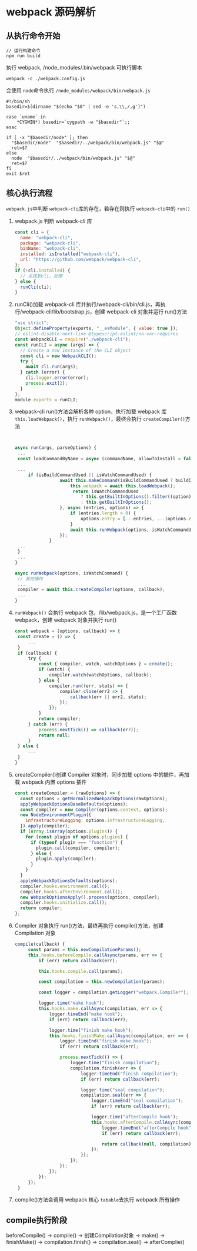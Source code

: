 # webpack 源码解析

## 从执行命令开始

```
// 运行构建命令
npm run build
```

执行 webpack, /node_modules/.bin/webpack 可执行脚本

`webpack -c ./webpack.config.js`

会使用 `node`命令执行 `/node_modules/webpack/bin/webpack.js`

```
#!/bin/sh
basedir=$(dirname "$(echo "$0" | sed -e 's,\\,/,g')")

case `uname` in
    *CYGWIN*) basedir=`cygpath -w "$basedir"`;;
esac

if [ -x "$basedir/node" ]; then
  "$basedir/node"  "$basedir/../webpack/bin/webpack.js" "$@"
  ret=$?
else
  node  "$basedir/../webpack/bin/webpack.js" "$@"
  ret=$?
fi
exit $ret

```

## 核心执行流程

`webpack.js`中判断 `webpack-cli`库的存在，若存在则执行 `webpack-cli`中的 `run()`

1. webpack.js 判断 webpack-cli 库

   ```js
   const cli = {
     name: "webpack-cli",
     package: "webpack-cli",
     binName: "webpack-cli",
     installed: isInstalled("webpack-cli"),
     url: "https://github.com/webpack/webpack-cli",
   };
   if (!cli.installed) {
     // 未找到cli，处理
   } else {
     runCli(cli);
   }
   ```
2. runCli()加载 webpack-cli 库并执行/webpack-cli/bin/cli.js，再执行/webpack-cli/lib/bootstrap.js，创建 webpack-cli 对象并运行 run()方法

   ```js
   "use strict";
   Object.defineProperty(exports, "__esModule", { value: true });
   // eslint-disable-next-line @typescript-eslint/no-var-requires
   const WebpackCLI = require("./webpack-cli");
   const runCLI = async (args) => {
     // Create a new instance of the CLI object
     const cli = new WebpackCLI();
     try {
       await cli.run(args);
     } catch (error) {
       cli.logger.error(error);
       process.exit(2);
     }
   };
   module.exports = runCLI;
   ```
3. webpack-cli run()方法会解析各种 option，执行加载 webpack 库 `this.loadWebpack()`，执行 `runWebpack()`，最终会执行 `createCompiler()`方法

   ```js


   async run(args, parseOptions) {
   	...
   	const loadCommandByName = async (commandName, allowToInstall = false) => {

   	...
   		if (isBuildCommandUsed || isWatchCommandUsed) {
                   	await this.makeCommand(isBuildCommandUsed ? buildCommandOptions : watchCommandOptions, async () => {
                       	this.webpack = await this.loadWebpack();
                      	 return isWatchCommandUsed
                           	? this.getBuiltInOptions().filter((option) => option.name !== "watch")
                           	: this.getBuiltInOptions();
                   	}, async (entries, options) => {
                       	if (entries.length > 0) {
                           	options.entry = [...entries, ...(options.entry || [])];
                       	}
                       	await this.runWebpack(options, isWatchCommandUsed);
                   	});
               	}
   	...
   	}
   	...
   }

   async runWebpack(options, isWatchCommand) {
   	// 其他操作
   	...
   	compiler = await this.createCompiler(options, callback);
   	...
   }
   ```
4. `runWebpack()` 会执行 webpack 包，/lib/webpack.js，是一个工厂函数 webpack，创建 webpack 对象并执行 run()

   ```js
   const webpack = (options, callback) => {
   	const create = () => {
   		...
   	}
   	if (callback) {
   		try {
   			const { compiler, watch, watchOptions } = create();
   			if (watch) {
   				compiler.watch(watchOptions, callback);
   			} else {
   				compiler.run((err, stats) => {
   					compiler.close(err2 => {
   						callback(err || err2, stats);
   					});
   				});
   			}
   			return compiler;
   		} catch (err) {
   			process.nextTick(() => callback(err));
   			return null;
   		}
   	} else {
   		...
   	}
   }
   ```
5. createCompiler()创建 Compiler 对象时，同步加载 options 中的插件，再加载 webpack 内置 options 插件

   ```js
   const createCompiler = (rawOptions) => {
     const options = getNormalizedWebpackOptions(rawOptions);
     applyWebpackOptionsBaseDefaults(options);
     const compiler = new Compiler(options.context, options);
     new NodeEnvironmentPlugin({
       infrastructureLogging: options.infrastructureLogging,
     }).apply(compiler);
     if (Array.isArray(options.plugins)) {
       for (const plugin of options.plugins) {
         if (typeof plugin === "function") {
           plugin.call(compiler, compiler);
         } else {
           plugin.apply(compiler);
         }
       }
     }
     applyWebpackOptionsDefaults(options);
     compiler.hooks.environment.call();
     compiler.hooks.afterEnvironment.call();
     new WebpackOptionsApply().process(options, compiler);
     compiler.hooks.initialize.call();
     return compiler;
   };
   ```
6. Compiler 对象执行 run()方法，最终再执行 compile()方法，创建 Compilation 对象

   ```js
   compile(callback) {
   		const params = this.newCompilationParams();
   		this.hooks.beforeCompile.callAsync(params, err => {
   			if (err) return callback(err);

   			this.hooks.compile.call(params);

   			const compilation = this.newCompilation(params);

   			const logger = compilation.getLogger("webpack.Compiler");

   			logger.time("make hook");
   			this.hooks.make.callAsync(compilation, err => {
   				logger.timeEnd("make hook");
   				if (err) return callback(err);

   				logger.time("finish make hook");
   				this.hooks.finishMake.callAsync(compilation, err => {
   					logger.timeEnd("finish make hook");
   					if (err) return callback(err);

   					process.nextTick(() => {
   						logger.time("finish compilation");
   						compilation.finish(err => {
   							logger.timeEnd("finish compilation");
   							if (err) return callback(err);

   							logger.time("seal compilation");
   							compilation.seal(err => {
   								logger.timeEnd("seal compilation");
   								if (err) return callback(err);

   								logger.time("afterCompile hook");
   								this.hooks.afterCompile.callAsync(compilation, err => {
   									logger.timeEnd("afterCompile hook");
   									if (err) return callback(err);

   									return callback(null, compilation);
   								});
   							});
   						});
   					});
   				});
   			});
   		});
   	}
   ```
7. compile()方法会调用 webpack 核心 `tabable`去执行 webpack 所有操作

## compile执行阶段

beforeCompile()  -> compile() -> 创建Compilation对象 -> make() -> finishMake() -> compilation.finish() -> compilation.seal() -> afterComplie()
